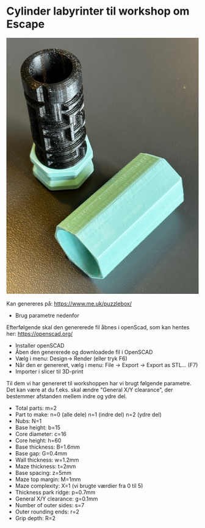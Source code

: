 # Cylinder labyrinter til workshop om Escape
![Puzzlebox](puzzleBox.png)

Kan genereres på: https://www.me.uk/puzzlebox/
 - Brug parametre nedenfor

Efterfølgende skal den genererede fil åbnes i openScad, som kan hentes her: https://openscad.org/
 - Installer openSCAD
 - Åben den genererede og downloadede fil i OpenSCAD
 - Vælg i menu: Design-> Render (eller tryk F6)
 - Når den er genereret, vælg i menu: File -> Export -> Export as STL... (F7)
 - Importer i slicer til 3D-print

Til dem vi har genereret til workshoppen har vi brugt følgende parametre. Det kan være at du f.eks. skal ændre "General X/Y clearance", der bestemmer afstanden mellem indre og ydre del.
- Total parts: m=2
- Part to make: n=0 (alle dele) n=1 (indre del) n=2 (ydre del)
- Nubs: N=1
- Base height: b=15
- Core diameter: c=16
- Core height: h=60
- Base thickness: B=1.6mm
- Base gap: G=0.4mm
- Wall thickness: w=1.2mm
- Maze thickness: t=2mm
- Base spacing: z=5mm
- Maze top margin: M=1mm
- Maze complexity: X=1 (vi brugte værdier fra 0 til 5)
- Thickness park ridge: p=0.7mm
- General X/Y clearance: g=0.1mm
- Number of outer sides: s=7
- Outer rounding ends: r=2
- Grip depth: R=2
